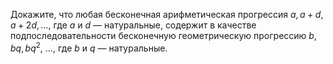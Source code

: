 Докажите, что любая бесконечная арифметическая прогрессия  $a, a+d, a+2d,  \ldots$, где $a$  и  $d$ — натуральные, содержит в качестве подпоследовательности бесконечную геометрическую прогрессию  $b, bq, bq^2$, $\ldots$, где  $b$ и  $q$ — натуральные.